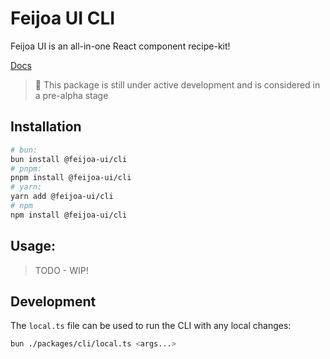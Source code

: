 # Feijoa UI CLI

Feijoa UI is an all-in-one React component recipe-kit!

[Docs](https://feijoa-ui.vercel.app)

> 🚧 This package is still under active development and is considered in a
> pre-alpha stage

## Installation

```sh
# bun:
bun install @feijoa-ui/cli
# pnpm:
pnpm install @feijoa-ui/cli
# yarn:
yarn add @feijoa-ui/cli
# npm
npm install @feijoa-ui/cli
```

## Usage:

> TODO - WIP!

## Development

The `local.ts` file can be used to run the CLI with any local changes:

```sh
bun ./packages/cli/local.ts <args...>
```
